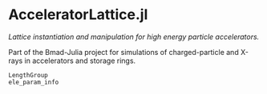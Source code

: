 # AcceleratorLattice.jl

*Lattice instantiation and manipulation for high energy particle accelerators.*

Part of the Bmad-Julia project for simulations of charged-particle and X-rays
in accelerators and storage rings. 

```@docs
LengthGroup
ele_param_info
```
